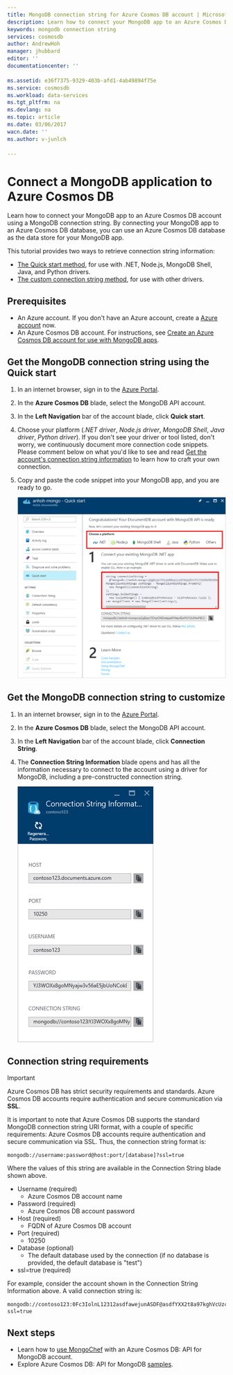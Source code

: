 ```yaml
---
title: MongoDB connection string for Azure Cosmos DB account | Microsoft Docs
description: Learn how to connect your MongoDB app to an Azure Cosmos DB account using a MongoDB connection string.
keywords: mongodb connection string
services: cosmosdb
author: AndrewHoh
manager: jhubbard
editor: ''
documentationcenter: ''

ms.assetid: e36f7375-9329-403b-afd1-4ab49894f75e
ms.service: cosmosdb
ms.workload: data-services
ms.tgt_pltfrm: na
ms.devlang: na
ms.topic: article
ms.date: 03/06/2017
wacn.date: ''
ms.author: v-junlch

---
```


# Connect a MongoDB application to Azure Cosmos DB
Learn how to connect your MongoDB app to an Azure Cosmos DB account using a MongoDB connection string. By connecting your MongoDB app to an Azure Cosmos DB database, you can use an Azure Cosmos DB database as the data store for your MongoDB app. 

This tutorial provides two ways to retrieve connection string information:

- [The Quick start method](#QuickstartConnection), for use with .NET, Node.js, MongoDB Shell, Java, and Python drivers.
- [The custom connection string method](#GetCustomConnection), for use with other drivers.

## Prerequisites

- An Azure account. If you don't have an Azure account, create a [Azure account](https://www.azure.cn/pricing/1rmb-trial/) now. 
- An Azure Cosmos DB account. For instructions, see [Create an Azure Cosmos DB account for use with MongoDB apps](documentdb-create-mongodb-account.md).

## <a id="QuickstartConnection"></a>Get the MongoDB connection string using the Quick start
1. In an internet browser, sign in to the [Azure Portal](https://portal.azure.cn).
2. In the **Azure Cosmos DB** blade, select the MongoDB API account. 
3. In the **Left Navigation** bar of the account blade, click **Quick start**. 
4. Choose your platform (*.NET driver*, *Node.js driver*, *MongoDB Shell*, *Java driver*, *Python driver*). If you don't see your driver or tool listed, don't worry, we continuously document more connection code snippets. Please comment below on what you'd like to see and read [Get the account's connection string information](#GetCustomConnection) to learn how to craft your own connection.
5. Copy and paste the code snippet into your MongoDB app, and you are ready to go.

    ![Screen shot of the quick start blade](./media/documentdb-connect-mongodb-account/QuickStartBlade.png)

## <a id="GetCustomConnection"></a> Get the MongoDB connection string to customize
1. In an internet browser, sign in to the [Azure Portal](https://portal.azure.cn).
2. In the **Azure Cosmos DB** blade, select the MongoDB API account. 
3. In the **Left Navigation** bar of the account blade, click **Connection String**. 
4. The **Connection String Information** blade opens and has all the information necessary to connect to the account using a driver for MongoDB, including a pre-constructed connection string.

    ![Screen shot of the connection string blade](./media/documentdb-connect-mongodb-account/ConnectionStringBlade.png)

## Connection string requirements
> [!Important]
> Azure Cosmos DB has strict security requirements and standards. Azure Cosmos DB accounts require authentication and secure communication via **SSL**.
>
>

It is important to note that Azure Cosmos DB supports the standard MongoDB connection string URI format, with a couple of specific requirements: Azure Cosmos DB accounts require authentication and secure communication via SSL.  Thus, the connection string format is:

    mongodb://username:password@host:port/[database]?ssl=true

Where the values of this string are available in the Connection String blade shown above.

- Username (required)
  - Azure Cosmos DB account name
- Password (required)
  - Azure Cosmos DB account password
- Host (required)
  - FQDN of Azure Cosmos DB account
- Port (required)
  - 10250
- Database (optional)
  - The default database used by the connection (if no database is provided, the default database is "test")
- ssl=true (required)

For example, consider the account shown in the Connection String Information above.  A valid connection string is:

    mongodb://contoso123:0Fc3IolnL12312asdfawejunASDF@asdfYXX2t8a97kghVcUzcDv98hawelufhawefafnoQRGwNj2nMPL1Y9qsIr9Srdw==@anhohmongo.documents.azure.cn:10250/mydatabase?ssl=true

## Next steps
- Learn how to [use MongoChef](documentdb-mongodb-mongochef.md) with an Azure Cosmos DB: API for MongoDB account.
- Explore Azure Cosmos DB: API for MongoDB [samples](documentdb-mongodb-samples.md).

